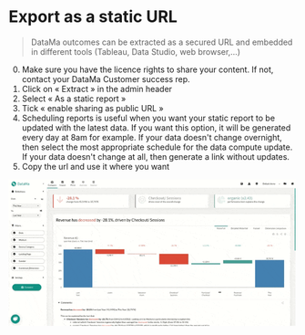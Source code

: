 # Export as a static URL

> DataMa outcomes can be extracted as a secured URL and embedded in different tools (Tableau, Data Studio, web browser,…)

0. Make sure you have the licence rights to share your content. If not, contact your DataMa Customer success rep.
1. Click on « Extract » in the admin header
2. Select « As a static report »
3. Tick « enable sharing as public URL »
4. Scheduling reports is useful when you want your static report to be updated with the latest data. If you want this option, it will be generated every day at 8am for example. If your data doesn't change overnight, then select the most appropriate schedule for the data compute update. If your data doesn't change at all, then generate a link without updates.
5. Copy the url and use it where you want

![export_url](images/export_static_url.gif)